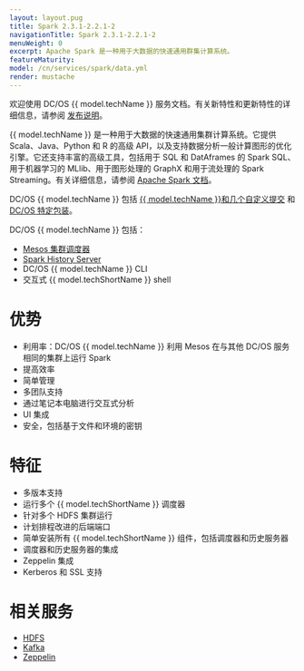 ```yaml
---
layout: layout.pug
title: Spark 2.3.1-2.2.1-2
navigationTitle: Spark 2.3.1-2.2.1-2
menuWeight: 0
excerpt: Apache Spark 是一种用于大数据的快速通用群集计算系统。
featureMaturity:
model: /cn/services/spark/data.yml
render: mustache
---
```


欢迎使用 DC/OS {{ model.techName }} 服务文档。有关新特性和更新特性的详细信息，请参阅 [发布说明](/mesosphere/dcos/cn/services/spark/2.3.1-2.2.1-2/release-notes/)。


{{ model.techName }} 是一种用于大数据的快速通用集群计算系统。它提供 Scala、Java、Python 和 R 的高级 API，以及支持数据分析一般计算图形的优化引擎。它还支持丰富的高级工具，包括用于 SQL 和 DatAframes 的 Spark SQL、用于机器学习的 MLlib、用于图形处理的 GraphX 和用于流处理的 Spark Streaming。有关详细信息，请参阅 [Apache Spark 文档][1]。

DC/OS {{ model.techName }} 包括 [{{ model.techName }}和几个自定义提交][17] 和 [DC/OS 特定包装][18]。

DC/OS {{ model.techName }} 包括：

* [Mesos 集群调度器][2]
* [Spark History Server][3]
* DC/OS {{ model.techName }} CLI
* 交互式 {{ model.techShortName }} shell

# 优势

* 利用率：DC/OS {{ model.techName }} 利用 Mesos 在与其他 DC/OS 服务相同的集群上运行 Spark
* 提高效率
* 简单管理
* 多团队支持
* 通过笔记本电脑进行交互式分析
* UI 集成
* 安全，包括基于文件和环境的密钥

# 特征

* 多版本支持
* 运行多个 {{ model.techShortName }} 调度器
* 针对多个 HDFS 集群运行
* 计划排程改进的后端端口
* 简单安装所有 {{ model.techShortName }} 组件，包括调度器和历史服务器
* 调度器和历史服务器的集成
* Zeppelin 集成
* Kerberos 和 SSL 支持

# 相关服务

* [HDFS][4]
* [Kafka][5]
* [Zeppelin][6]

 [1]:http://spark.apache.org/documentation.html
 [2]:http://spark.apache.org/docs/latest/run-on-mesos.html#cluster-mode
 [3]: http://spark.apache.org/docs/latest/monitoring.html#viewing-after-the-fact
 [4]:https://docs.mesosphere.com/services/hdfs/
 [5]:https://docs.mesosphere.com/services/kafka/
 [6]:https://zeppelin.incubator.apache.org/
 [17]:https://github.com/mesosphere/spark
 [18]:https://github.com/mesosphere/spark-build
